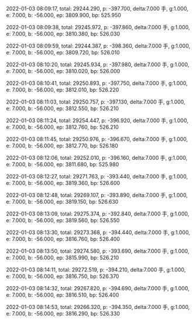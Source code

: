 2022-01-03 08:09:17, total: 29244.290, p: -397.700, delta:7.000 手, g:1.000, e: 7.000, b: -56.000, ep: 3809.900, bp: 525.950

2022-01-03 08:09:38, total: 29245.972, p: -397.860, delta:7.000 手, g:1.000, e: 7.000, b: -56.000, ep: 3810.380, bp: 526.030

2022-01-03 08:09:59, total: 29244.387, p: -398.360, delta:7.000 手, g:1.000, e: 7.000, b: -56.000, ep: 3809.720, bp: 526.010

2022-01-03 08:10:20, total: 29245.934, p: -397.980, delta:7.000 手, g:1.000, e: 7.000, b: -56.000, ep: 3810.020, bp: 526.000

2022-01-03 08:10:41, total: 29250.893, p: -397.750, delta:7.000 手, g:1.000, e: 7.000, b: -56.000, ep: 3812.010, bp: 526.220

2022-01-03 08:11:03, total: 29250.757, p: -397.130, delta:7.000 手, g:1.000, e: 7.000, b: -56.000, ep: 3812.550, bp: 526.210

2022-01-03 08:11:24, total: 29254.447, p: -396.920, delta:7.000 手, g:1.000, e: 7.000, b: -56.000, ep: 3812.760, bp: 526.210

2022-01-03 08:11:45, total: 29250.976, p: -396.670, delta:7.000 手, g:1.000, e: 7.000, b: -56.000, ep: 3812.770, bp: 526.180

2022-01-03 08:12:06, total: 29252.010, p: -396.160, delta:7.000 手, g:1.000, e: 7.000, b: -56.000, ep: 3811.680, bp: 525.980

2022-01-03 08:12:27, total: 29271.763, p: -393.440, delta:7.000 手, g:1.000, e: 7.000, b: -56.000, ep: 3819.360, bp: 526.600

2022-01-03 08:12:48, total: 29269.107, p: -393.890, delta:7.000 手, g:1.000, e: 7.000, b: -56.000, ep: 3819.150, bp: 526.630

2022-01-03 08:13:09, total: 29275.374, p: -392.840, delta:7.000 手, g:1.000, e: 7.000, b: -56.000, ep: 3819.560, bp: 526.550

2022-01-03 08:13:30, total: 29273.368, p: -394.440, delta:7.000 手, g:1.000, e: 7.000, b: -56.000, ep: 3816.760, bp: 526.400

2022-01-03 08:13:50, total: 29274.580, p: -393.690, delta:7.000 手, g:1.000, e: 7.000, b: -56.000, ep: 3815.990, bp: 526.210

2022-01-03 08:14:11, total: 29272.519, p: -394.210, delta:7.000 手, g:1.000, e: 7.000, b: -56.000, ep: 3816.750, bp: 526.370

2022-01-03 08:14:32, total: 29267.820, p: -394.690, delta:7.000 手, g:1.000, e: 7.000, b: -56.000, ep: 3816.510, bp: 526.400

2022-01-03 08:14:53, total: 29266.320, p: -394.350, delta:7.000 手, g:1.000, e: 7.000, b: -56.000, ep: 3816.290, bp: 526.330